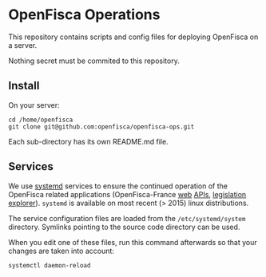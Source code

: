 # OpenFisca Operations

This repository contains scripts and config files for deploying OpenFisca on a server.

Nothing secret must be commited to this repository.

## Install

On your server:

```
cd /home/openfisca
git clone git@github.com:openfisca/openfisca-ops.git
```

Each sub-directory has its own README.md file.

## Services

We use [systemd](https://wiki.debian.org/systemd) services to ensure the continued operation of the OpenFisca related applications (OpenFisca-France [web](https://api.openfisca.fr/) [APIs](https://api-test.openfisca.fr/), [legislation explorer](https://legislation.openfisca.fr/)). `systemd` is available on most recent (> 2015) linux distributions.

The service configuration files are loaded from the `/etc/systemd/system` directory. Symlinks pointing to the source code directory can be used.

When you edit one of these files, run this command afterwards so that your changes are taken into account:
```sh
systemctl daemon-reload
```
